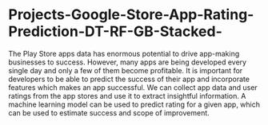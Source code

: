# Projects-Google-Store-App-Rating-Prediction-DT-RF-GB-Stacked-
The Play Store apps data has enormous potential to drive app-making businesses to success. However, many apps are being developed every single day and only a few of them become profitable. It is important for developers to be able to predict the success of their app and incorporate features which makes an app successful. We can collect app data and user ratings from the app stores and use it to extract insightful information. A machine learning model can be used to predict rating for a given app, which can be used to estimate success and scope of improvement.
